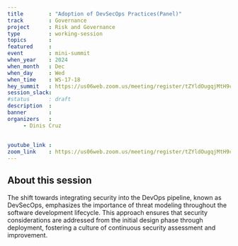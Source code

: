 ```yaml
---
title        : "Adoption of DevSecOps Practices(Panel)"
track        : Governance
project      : Risk and Governance
type         : working-session
topics       :
featured     :
event        : mini-summit
when_year    : 2024
when_month   : Dec
when_day     : Wed
when_time    : WS-17-18
hey_summit   : https://us06web.zoom.us/meeting/register/tZYldOugqjMtH9ceUvaqGvuahO0GuB3g4JXp
session_slack:
#status      : draft
description  :
banner       : 
organizers   :
     - Dinis Cruz
     
     
youtube_link : 
zoom_link    : https://us06web.zoom.us/meeting/register/tZYldOugqjMtH9ceUvaqGvuahO0GuB3g4JXp
---
```


## About this session
The shift towards integrating security into the DevOps pipeline, known as DevSecOps, emphasizes the importance of threat modeling throughout the software development lifecycle. This approach ensures that security considerations are addressed from the initial design phase through deployment, fostering a culture of continuous security assessment and improvement.
